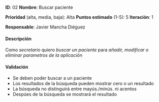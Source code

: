 **ID**: 02
**Nombre**: Buscar paciente

**Prioridad** (alta, media, baja): Alta
**Puntos estimado** (1-5): 5
**Iteración**: 1

**Responsable**: Javier Mancha Diéguez

#### Descripción

Como *secretario* quiero *buscar un paciente* para *añadir, modificar o eliminar parametros de la aplicación*

#### Validación

* Se deben poder buscar a un paciente
* Los resultados de la búsqueda pueden mostrar cero o un resultado
* La búsqueda no distinguirá entre mayús./minús. ni acentos
* Despúes de la búsqueda se mostrará el resultado

